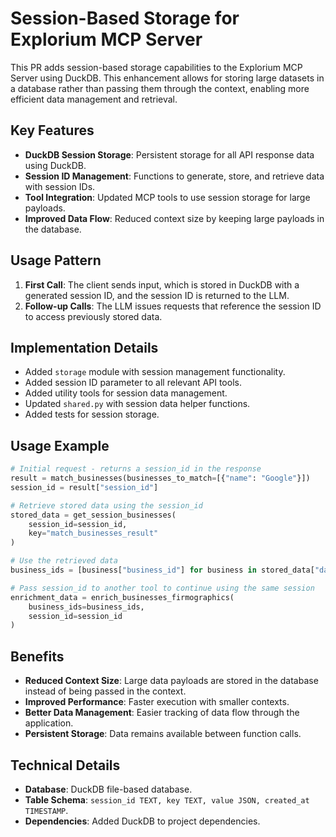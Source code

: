 # Session-Based Storage for Explorium MCP Server

This PR adds session-based storage capabilities to the Explorium MCP Server using DuckDB. This enhancement allows for storing large datasets in a database rather than passing them through the context, enabling more efficient data management and retrieval.

## Key Features

- **DuckDB Session Storage**: Persistent storage for all API response data using DuckDB.
- **Session ID Management**: Functions to generate, store, and retrieve data with session IDs.
- **Tool Integration**: Updated MCP tools to use session storage for large payloads.
- **Improved Data Flow**: Reduced context size by keeping large payloads in the database.

## Usage Pattern

1. **First Call**: The client sends input, which is stored in DuckDB with a generated session ID, and the session ID is returned to the LLM.
2. **Follow-up Calls**: The LLM issues requests that reference the session ID to access previously stored data.

## Implementation Details

- Added `storage` module with session management functionality.
- Added session ID parameter to all relevant API tools.
- Added utility tools for session data management.
- Updated `shared.py` with session data helper functions.
- Added tests for session storage.

## Usage Example

```python
# Initial request - returns a session_id in the response
result = match_businesses(businesses_to_match=[{"name": "Google"}])
session_id = result["session_id"]

# Retrieve stored data using the session_id
stored_data = get_session_businesses(
    session_id=session_id,
    key="match_businesses_result"
)

# Use the retrieved data
business_ids = [business["business_id"] for business in stored_data["data"]["businesses"]]

# Pass session_id to another tool to continue using the same session
enrichment_data = enrich_businesses_firmographics(
    business_ids=business_ids,
    session_id=session_id
)
```

## Benefits

- **Reduced Context Size**: Large data payloads are stored in the database instead of being passed in the context.
- **Improved Performance**: Faster execution with smaller contexts.
- **Better Data Management**: Easier tracking of data flow through the application.
- **Persistent Storage**: Data remains available between function calls.

## Technical Details

- **Database**: DuckDB file-based database.
- **Table Schema**: `session_id TEXT, key TEXT, value JSON, created_at TIMESTAMP`.
- **Dependencies**: Added DuckDB to project dependencies.
